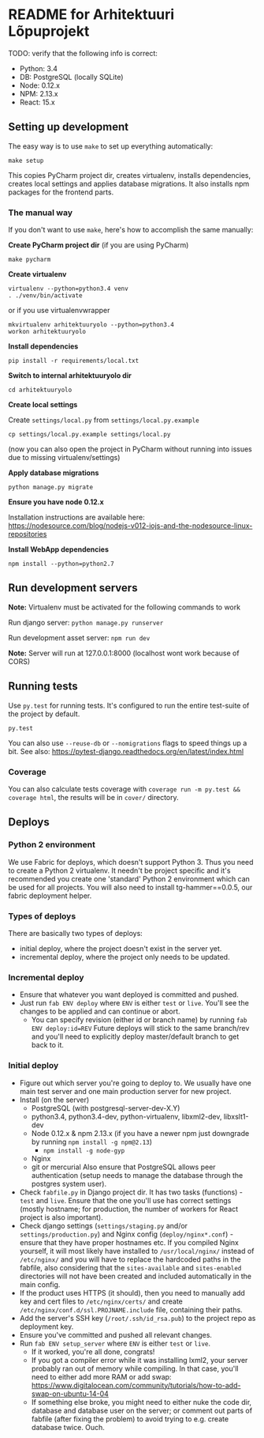 # README for Arhitektuuri Lõpuprojekt

TODO: verify that the following info is correct:

 - Python:  3.4
 - DB:      PostgreSQL (locally SQLite)
 - Node:    0.12.x
 - NPM:     2.13.x
 - React:   15.x


## Setting up development

The easy way is to use `make` to set up everything automatically:

    make setup

This copies PyCharm project dir, creates virtualenv, installs dependencies, creates local settings and applies database migrations.
It also installs npm packages for the frontend parts.


### The manual way

If you don't want to use `make`, here's how to accomplish the same manually:

**Create PyCharm project dir** (if you are using PyCharm)

    make pycharm

**Create virtualenv**

    virtualenv --python=python3.4 venv
    . ./venv/bin/activate

or if you use virtualenvwrapper

    mkvirtualenv arhitektuuryolo --python=python3.4
    workon arhitektuuryolo

**Install dependencies**

    pip install -r requirements/local.txt

**Switch to internal arhitektuuryolo dir**

    cd arhitektuuryolo

**Create local settings**

Create `settings/local.py` from `settings/local.py.example`

    cp settings/local.py.example settings/local.py

(now you can also open the project in PyCharm without running into issues due to missing virtualenv/settings)

**Apply database migrations**

    python manage.py migrate

**Ensure you have node 0.12.x**

Installation instructions are available here: https://nodesource.com/blog/nodejs-v012-iojs-and-the-nodesource-linux-repositories

**Install WebApp dependencies**

    npm install --python=python2.7


## Run development servers

**Note:** Virtualenv must be activated for the following commands to work

Run django server: `python manage.py runserver`

Run development asset server: `npm run dev`

**Note:** Server will run at 127.0.0.1:8000 (localhost wont work because of CORS)




## Running tests

Use `py.test` for running tests. It's configured to run the entire test-suite of the project by default.

    py.test

You can also use `--reuse-db` or `--nomigrations` flags to speed things up a bit. See also:
https://pytest-django.readthedocs.org/en/latest/index.html

### Coverage

You can also calculate tests coverage with `coverage run -m py.test && coverage html`,
the results will be in `cover/` directory.





## Deploys

### Python 2 environment

We use Fabric for deploys, which doesn't support Python 3. Thus you need to create a Python 2 virtualenv.
It needn't be project specific and it's recommended you create one 'standard' Python 2 environment 
which can be used for all projects. You will also need to install tg-hammer==0.0.5, our fabric deployment helper. 


### Types of deploys

There are basically two types of deploys:

* initial deploy, where the project doesn't exist in the server yet.
* incremental deploy, where the project only needs to be updated.


### Incremental deploy

* Ensure that whatever you want deployed is committed and pushed.
* Just run `fab ENV deploy` where `ENV` is either `test` or `live`. 
  You'll see the changes to be applied and can continue or abort.
  * You can specify revision (either id or branch name) by running `fab ENV deploy:id=REV` 
    Future deploys will stick to the same branch/rev and you'll need to explicitly deploy master/default 
    branch to get back to it.


### Initial deploy

* Figure out which server you're going to deploy to. 
  We usually have one main test server and one main production server for new project.
* Install (on the server)
  * PostgreSQL (with postgresql-server-dev-X.Y)
  * python3.4, python3.4-dev, python-virtualenv, libxml2-dev, libxslt1-dev
  * Node 0.12.x & npm 2.13.x (if you have a newer npm just downgrade by running `npm install -g npm@2.13`)
    * `npm install -g node-gyp`
  * Nginx
  * git or mercurial
  Also ensure that PostgreSQL allows peer authentication (setup needs to manage the database through the postgres system user).
* Check `fabfile.py` in Django project dir. It has two tasks (functions) - `test` and `live`. 
  Ensure that the one you'll use has correct settings (mostly hostname; for production, the number of workers for React 
  project is also important).
* Check django settings (`settings/staging.py` and/or `settings/production.py`) 
  and Nginx config (`deploy/nginx*.conf`) - ensure that they have proper hostnames etc.
  If you compiled Nginx yourself, it will most likely have installed to `/usr/local/nginx/` instead of `/etc/nginx/`
  and you will have to replace the hardcoded paths in the fabfile, also considering that the `sites-available` and
  `sites-enabled` directories will not have been created and included automatically in the main config.
* If the product uses HTTPS (it should), then you need to manually add key and cert files to `/etc/nginx/certs/` 
  and create `/etc/nginx/conf.d/ssl.PROJNAME.include` file, containing their paths.
* Add the server's SSH key (`/root/.ssh/id_rsa.pub`) to the project repo as deployment key.
* Ensure you've committed and pushed all relevant changes.
* Run `fab ENV setup_server` where `ENV` is either `test` or `live`.
  * If it worked, you're all done, congrats!
  * If you got a compiler error while it was installing lxml2, your server probably ran out of memory while compiling.
    In that case, you'll need to either add more RAM or add swap: https://www.digitalocean.com/community/tutorials/how-to-add-swap-on-ubuntu-14-04
  * If something else broke, you might need to either nuke the code dir, database and database user on the server; 
    or comment out parts of fabfile (after fixing the problem) to avoid trying to e.g. create database twice. Ouch.



